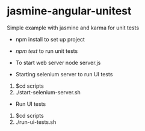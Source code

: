 # jasmine-angular-unitest
Simple example with jasmine and karma for unit tests

- npm install to set up project

- *npm test* to run unit tests

- To start web server
node server.js

- Starting selenium server to run UI tests
 1. $cd scripts
 2. ./start-selenium-server.sh
 
- Run UI tests 
 1. $cd scripts
 2. ./run-ui-tests.sh
 